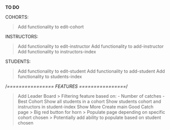 **TO DO**


COHORTS:

> Add functionality to edit-cohort


INSTRUCTORS:

> Add functionality to edit-instructor
> Add functionality to add-instructor
> Add functionality to instructors-index

STUDENTS:

> Add functionality to edit-student
> Add functionality to add-student
> Add functionality to students-index

/*================ FEATURES ================*/

> Add Leader Board
    > Filtering feature based on:
      - Number of catches
      - Best Cohort
> Show all students in a cohort
> Show students cohort and instructors in student-index Show More
> Create main Good Catch page
    > Big red button for horn
    > Populate page depending on specific cohort chosen
      > Potentially add ability to populate based on student chosen
